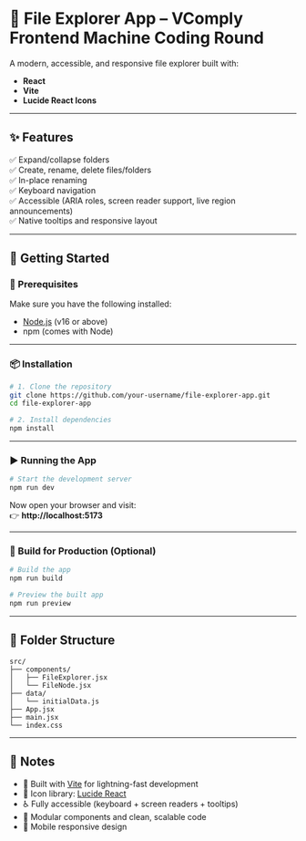 # 📁 File Explorer App – VComply Frontend Machine Coding Round

A modern, accessible, and responsive file explorer built with:

- **React**
- **Vite**
- **Lucide React Icons**

---

## ✨ Features

✅ Expand/collapse folders  
✅ Create, rename, delete files/folders  
✅ In-place renaming  
✅ Keyboard navigation  
✅ Accessible (ARIA roles, screen reader support, live region announcements)  
✅ Native tooltips and responsive layout  

---

## 🚀 Getting Started

### 🔧 Prerequisites

Make sure you have the following installed:

- [Node.js](https://nodejs.org/) (v16 or above)
- npm (comes with Node)

---

### 📦 Installation

```bash
# 1. Clone the repository
git clone https://github.com/your-username/file-explorer-app.git
cd file-explorer-app

# 2. Install dependencies
npm install
```

---

### ▶️ Running the App

```bash
# Start the development server
npm run dev
```

Now open your browser and visit:  
👉 **http://localhost:5173**

---

### 🧪 Build for Production (Optional)

```bash
# Build the app
npm run build

# Preview the built app
npm run preview
```

---

## 📁 Folder Structure

```
src/
├── components/
│   ├── FileExplorer.jsx
│   └── FileNode.jsx
├── data/
│   └── initialData.js
├── App.jsx
├── main.jsx
└── index.css
```

---

## 📌 Notes

- 🚀 Built with [Vite](https://vitejs.dev/) for lightning-fast development
- 🎨 Icon library: [Lucide React](https://lucide.dev/)
- ♿ Fully accessible (keyboard + screen readers + tooltips)
- 🧩 Modular components and clean, scalable code
- 📱 Mobile responsive design